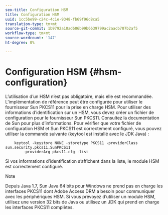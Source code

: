 ```yaml
---
seo-title: Configuration HSM
title: Configuration HSM
uuid: 1cc5be99-c24c-4c1e-9348-fb69f96d8ca5
translation-type: tm+mt
source-git-commit: 1b9792a10ad606b99b6639799ac2aacb707b2af5
workflow-type: tm+mt
source-wordcount: '147'
ht-degree: 0%

---
```



# Configuration HSM {#hsm-configuration}

L’utilisation d’un HSM n’est pas obligatoire, mais elle est recommandée. L’implémentation de référence peut être configurée pour utiliser le fournisseur Sun PKCS11 pour la prise en charge HSM. Pour utiliser des informations d’identification sur un HSM, vous devez créer un fichier de configuration pour le fournisseur Sun PKCS11. Consultez la documentation de Sun pour plus d’informations. Pour vérifier que votre fichier de configuration HSM et Sun PKCS11 est correctement configuré, vous pouvez utiliser la commande suivante (keytool est installé avec le JDK Java) :

```
    keytool -keystore NONE -storetype PKCS11 -providerClass sun.security.pkcs11.SunPKCS11 
        -providerArg pkcs11.cfg -list
```

Si vos informations d’identification s’affichent dans la liste, le module HSM est correctement configuré.

>[!NOTE]
>
>Depuis Java 1.7, Sun Java 64 bits pour Windows ne prend pas en charge les interfaces PKCS11 dont Adobe Access DRM a besoin pour communiquer avec les périphériques HSM. Si vous prévoyez d’utiliser un module HSM, utilisez une version 32 bits de Java ou utilisez un JDK qui prend en charge les interfaces PKCS11 complètes.

